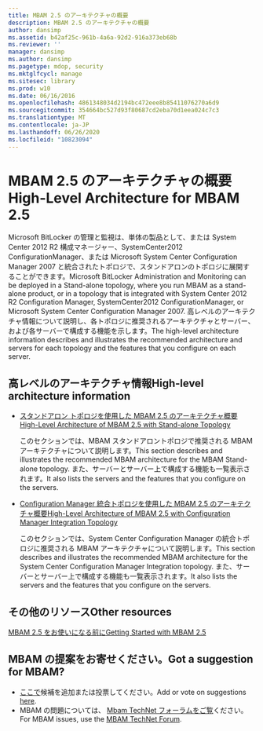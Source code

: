 ```yaml
---
title: MBAM 2.5 のアーキテクチャの概要
description: MBAM 2.5 のアーキテクチャの概要
author: dansimp
ms.assetid: b42af25c-961b-4a6a-92d2-916a373eb68b
ms.reviewer: ''
manager: dansimp
ms.author: dansimp
ms.pagetype: mdop, security
ms.mktglfcycl: manage
ms.sitesec: library
ms.prod: w10
ms.date: 06/16/2016
ms.openlocfilehash: 4861348034d2194bc472eee8b85411076270a6d9
ms.sourcegitcommit: 354664bc527d93f80687cd2eba70d1eea024c7c3
ms.translationtype: MT
ms.contentlocale: ja-JP
ms.lasthandoff: 06/26/2020
ms.locfileid: "10823094"
---
```

# <span data-ttu-id="2a571-103">MBAM 2.5 のアーキテクチャの概要</span><span class="sxs-lookup"><span data-stu-id="2a571-103">High-Level Architecture for MBAM 2.5</span></span>


<span data-ttu-id="2a571-104">Microsoft BitLocker の管理と監視は、単体の製品として、または System Center 2012 R2 構成マネージャー、SystemCenter2012 ConfigurationManager、または Microsoft System Center Configuration Manager 2007 と統合されたトポロジで、スタンドアロンのトポロジに展開することができます。</span><span class="sxs-lookup"><span data-stu-id="2a571-104">Microsoft BitLocker Administration and Monitoring can be deployed in a Stand-alone topology, where you run MBAM as a stand-alone product, or in a topology that is integrated with System Center 2012 R2 Configuration Manager, SystemCenter2012 ConfigurationManager, or Microsoft System Center Configuration Manager 2007.</span></span> <span data-ttu-id="2a571-105">高レベルのアーキテクチャ情報について説明し、各トポロジに推奨されるアーキテクチャとサーバー、および各サーバーで構成する機能を示します。</span><span class="sxs-lookup"><span data-stu-id="2a571-105">The high-level architecture information describes and illustrates the recommended architecture and servers for each topology and the features that you configure on each server.</span></span>

## <span data-ttu-id="2a571-106">高レベルのアーキテクチャ情報</span><span class="sxs-lookup"><span data-stu-id="2a571-106">High-level architecture information</span></span>


-   [<span data-ttu-id="2a571-107">スタンドアロン トポロジを使用した MBAM 2.5 のアーキテクチャ概要</span><span class="sxs-lookup"><span data-stu-id="2a571-107">High-Level Architecture of MBAM 2.5 with Stand-alone Topology</span></span>](high-level-architecture-of-mbam-25-with-stand-alone-topology.md)

    <span data-ttu-id="2a571-108">このセクションでは、MBAM スタンドアロントポロジで推奨される MBAM アーキテクチャについて説明します。</span><span class="sxs-lookup"><span data-stu-id="2a571-108">This section describes and illustrates the recommended MBAM architecture for the MBAM Stand-alone topology.</span></span> <span data-ttu-id="2a571-109">また、サーバーとサーバー上で構成する機能も一覧表示されます。</span><span class="sxs-lookup"><span data-stu-id="2a571-109">It also lists the servers and the features that you configure on the servers.</span></span>

-   [<span data-ttu-id="2a571-110">Configuration Manager 統合トポロジを使用した MBAM 2.5 のアーキテクチャ概要</span><span class="sxs-lookup"><span data-stu-id="2a571-110">High-Level Architecture of MBAM 2.5 with Configuration Manager Integration Topology</span></span>](high-level-architecture-of-mbam-25-with-configuration-manager-integration-topology.md)

    <span data-ttu-id="2a571-111">このセクションでは、System Center Configuration Manager の統合トポロジに推奨される MBAM アーキテクチャについて説明します。</span><span class="sxs-lookup"><span data-stu-id="2a571-111">This section describes and illustrates the recommended MBAM architecture for the System Center Configuration Manager Integration topology.</span></span> <span data-ttu-id="2a571-112">また、サーバーとサーバー上で構成する機能も一覧表示されます。</span><span class="sxs-lookup"><span data-stu-id="2a571-112">It also lists the servers and the features that you configure on the servers.</span></span>

## <span data-ttu-id="2a571-113">その他のリソース</span><span class="sxs-lookup"><span data-stu-id="2a571-113">Other resources</span></span>


[<span data-ttu-id="2a571-114">MBAM 2.5 をお使いになる前に</span><span class="sxs-lookup"><span data-stu-id="2a571-114">Getting Started with MBAM 2.5</span></span>](getting-started-with-mbam-25.md)

## <span data-ttu-id="2a571-115">MBAM の提案をお寄せください。</span><span class="sxs-lookup"><span data-stu-id="2a571-115">Got a suggestion for MBAM?</span></span>
- <span data-ttu-id="2a571-116">[ここで](http://mbam.uservoice.com/forums/268571-microsoft-bitlocker-administration-and-monitoring)候補を追加または投票してください。</span><span class="sxs-lookup"><span data-stu-id="2a571-116">Add or vote on suggestions [here](http://mbam.uservoice.com/forums/268571-microsoft-bitlocker-administration-and-monitoring).</span></span> 
- <span data-ttu-id="2a571-117">MBAM の問題については、 [Mbam TechNet フォーラムをご覧](https://social.technet.microsoft.com/Forums/home?forum=mdopmbam)ください。</span><span class="sxs-lookup"><span data-stu-id="2a571-117">For MBAM issues, use the [MBAM TechNet Forum](https://social.technet.microsoft.com/Forums/home?forum=mdopmbam).</span></span>

 

 





